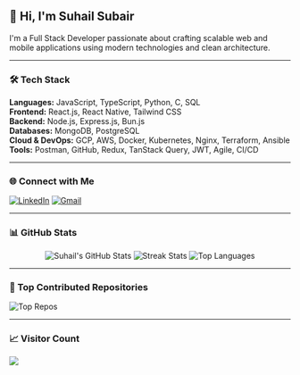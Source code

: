 ## 👋 Hi, I'm Suhail Subair

I'm a Full Stack Developer passionate about crafting scalable web and mobile applications using modern technologies and clean architecture.

---

### 🛠️ Tech Stack
**Languages:** JavaScript, TypeScript, Python, C, SQL  
**Frontend:** React.js, React Native, Tailwind CSS  
**Backend:** Node.js, Express.js, Bun.js  
**Databases:** MongoDB, PostgreSQL  
**Cloud & DevOps:** GCP, AWS, Docker, Kubernetes, Nginx, Terraform, Ansible  
**Tools:** Postman, GitHub, Redux, TanStack Query, JWT, Agile, CI/CD

---

### 🌐 Connect with Me
[![LinkedIn](https://img.shields.io/badge/LinkedIn-%230077B5.svg?style=flat&logo=linkedin&logoColor=white)](https://www.linkedin.com/in/suhail-subair/) 
[![Gmail](https://img.shields.io/badge/Email-D14836?style=flat&logo=gmail&logoColor=white)](mailto:suhailsubair04@gmail.com)

---

### 📊 GitHub Stats

<div align="center">

![Suhail's GitHub Stats](https://github-readme-stats.vercel.app/api?username=Suhailsubair007&theme=dark&hide_border=false&include_all_commits=true&count_private=true)
![Streak Stats](https://nirzak-streak-stats.vercel.app/?user=Suhailsubair007&theme=dark&hide_border=false)
![Top Languages](https://github-readme-stats.vercel.app/api/top-langs/?username=Suhailsubair007&theme=dark&hide_border=false&layout=compact&count_private=true)

</div>

---

### 🚀 Top Contributed Repositories

![Top Repos](https://github-contributor-stats.vercel.app/api?username=Suhailsubair007&limit=5&theme=dark&combine_all_yearly_contributions=true)

---

### 📈 Visitor Count
[![](https://visitcount.itsvg.in/api?id=Suhailsubair007&icon=0&color=1)](https://visitcount.itsvg.in)

